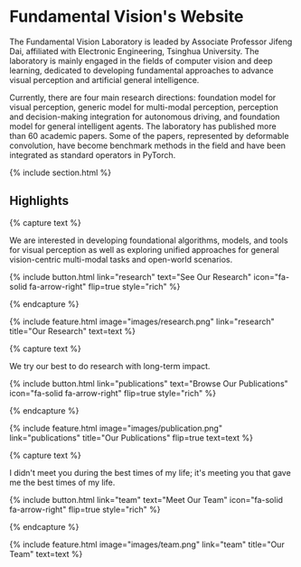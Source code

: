 ---
---

# Fundamental Vision's Website

The Fundamental Vision Laboratory is leaded by Associate Professor Jifeng Dai, affiliated with Electronic Engineering, Tsinghua University. The laboratory is mainly engaged in the fields of computer vision and deep learning, dedicated to developing fundamental approaches to advance visual perception and artificial general intelligence. 

Currently, there are four main research directions: foundation model for visual perception, generic model for multi-modal perception, perception and decision-making integration for autonomous driving, and foundation model for general intelligent agents. The laboratory has published more than 60 academic papers. Some of the papers, represented by deformable convolution, have become benchmark methods in the field and have been integrated as standard operators in PyTorch.

{% include section.html %}

## Highlights

{% capture text %}

We are interested in developing foundational algorithms, models, and tools for visual perception as well as exploring unified approaches for general vision-centric multi-modal tasks and open-world scenarios.

{%
  include button.html
  link="research"
  text="See Our Research"
  icon="fa-solid fa-arrow-right"
  flip=true
  style="rich"
%}

{% endcapture %}

{%
  include feature.html
  image="images/research.png"
  link="research"
  title="Our Research"
  text=text
%}

{% capture text %}

We try our best to do research with long-term impact.

{%
  include button.html
  link="publications"
  text="Browse Our Publications"
  icon="fa-solid fa-arrow-right"
  flip=true
  style="rich"
%}

{% endcapture %}

{%
  include feature.html
  image="images/publication.png"
  link="publications"
  title="Our Publications"
  flip=true
  text=text
%}

{% capture text %}

I didn't meet you during the best times of my life; it's meeting you that gave me the best times of my life.


{%
  include button.html
  link="team"
  text="Meet Our Team"
  icon="fa-solid fa-arrow-right"
  flip=true
  style="rich"
%}

{% endcapture %}

{%
  include feature.html
  image="images/team.png"
  link="team"
  title="Our Team"
  text=text
%}
